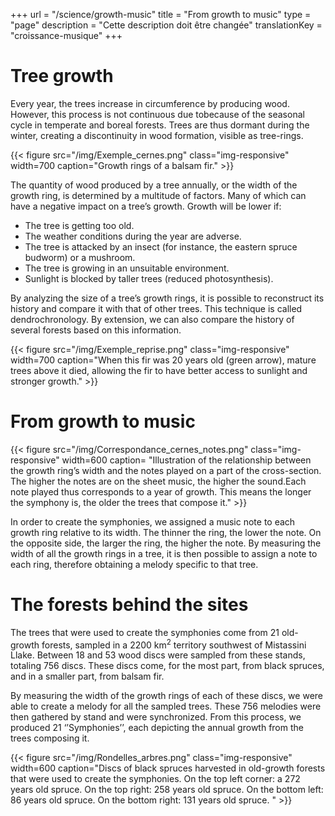 +++
url =  "/science/growth-music"
title = "From growth to music"
type = "page"
description =  "Cette description doit être changée"
translationKey = "croissance-musique"
+++

# Tree growth

Every year, the trees increase in circumference by producing wood. However, this process is not continuous due tobecause of the seasonal cycle in temperate and boreal forests. Trees are thus dormant during the winter, creating a discontinuity in wood formation, visible as tree-rings.

{{< figure src="/img/Exemple_cernes.png" class="img-responsive" width=700 caption="Growth rings of a balsam fir." >}}

The quantity of wood produced by a tree annually, or the width of the growth ring, is determined by a multitude of factors. Many of which can have a negative impact on a tree’s growth. Growth will be lower if:

- The tree is getting too old.
- The weather conditions during the year are adverse. 
- The tree is attacked by an insect (for instance, the eastern spruce budworm) or a mushroom.
- The tree is growing in an unsuitable environment. 
- Sunlight is blocked by taller trees (reduced photosynthesis).


By analyzing the size of a tree’s growth rings, it is possible to reconstruct its history and compare it with that of other trees. This technique is called dendrochronology. By extension, we can also compare the history of several forests based on this information.



{{< figure src="/img/Exemple_reprise.png" class="img-responsive" width=700 caption="When this fir was 20 years old (green arrow), mature trees above it died, allowing the fir to have better access to sunlight and stronger growth." >}}


# From growth to music

{{< figure src="/img/Correspondance_cernes_notes.png" class="img-responsive" width=600 caption= "Illustration of the relationship between the growth ring’s width and the notes played on a part of the cross-section. The higher the notes are on the sheet music, the higher the sound.Each note played thus corresponds to a year of growth. This means the longer the symphony is, the older the trees that compose it." >}}

In order to create the symphonies, we assigned a music note to each growth ring relative to its width. The thinner the ring, the lower the note.  On the opposite side, the larger the ring, the higher the note. By measuring the width of all the growth rings in a tree, it is then possible to assign a note to each ring, therefore obtaining a melody specific to that tree.

# The forests behind the sites

The trees that were used to create the symphonies come from 21 old-growth forests, sampled in a 2200 km<sup>2</sup>  territory southwest of Mistassini Llake. Between 18 and 53 wood discs were sampled from these stands, totaling 756 discs. These discs come, for the most part, from black spruces, and in a smaller part, from balsam fir.

By measuring the width of the growth rings of each of these discs, we were able to create a melody for all the sampled trees. These 756 melodies were then gathered by stand and were synchronized. From this process, we produced 21 ‘’Symphonies’’, each depicting the annual growth from the trees composing it.

{{< figure src="/img/Rondelles_arbres.png" class="img-responsive" width=600 caption="Discs of black spruces harvested in old-growth forests that were used to create the symphonies. On the top left corner: a 272 years old spruce. On the top right:  258 years old spruce. On the bottom left: 86 years old spruce. On the bottom right: 131 years old spruce. " >}}


